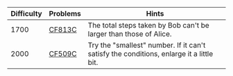 | Difficulty | Problems | Hints |
| -------- | -------- | -------- |
| 1700 | [CF813C](https://codeforces.com/problemset/problem/813/C) | The total steps taken by Bob can't be larger than those of Alice. |
| 2000 | [CF509C](https://codeforces.com/problemset/problem/509/C) | Try the "smallest" number. If it can't satisfy the conditions, enlarge it a little bit. |